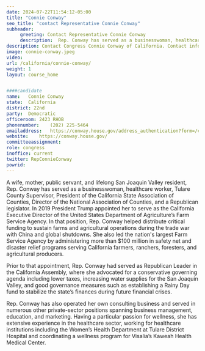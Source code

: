 ```yaml
---
date: 2024-07-22T11:54:12-05:00
title: "Connie Conway"
seo_title: "contact Representative Connie Conway"
subheader:
     greeting: Contact Representative Connie Conway 
     description:  Rep. Conway has served as a businesswoman, healthcare worker, Tulare County Supervisor, President of the California State Association of Counties, Director of the National Association of Counties, and a Republican legislator.
description: Contact Congress Connie Conway of California. Contact information for Connie Conway includes email address, phone number, and mailing address.
image: connie-conway.jpeg
video: 
url: /california/connie-conway/
weight: 1
layout: course_home


####candidate
name:	Connie Conway
state:	California
district: 22nd
party:	Democratic
officeroom:	2423 RHOB
phonenumber:	(202) 225-5464
emailaddress:	https://conway.house.gov/address_authentication?form=/contact
website:	https://conway.house.gov/
committeeassignment: 
role: congress
inoffice: current
twitter: RepConnieConway
powrid: 
---
```

A wife, mother, public servant, and lifelong San Joaquin Valley resident, Rep. Conway has served as a businesswoman, healthcare worker, Tulare County Supervisor, President of the California State Association of Counties, Director of the National Association of Counties, and a Republican legislator. In 2019 President Trump appointed her to serve as the California Executive Director of the United States Department of Agriculture’s Farm Service Agency. In that position, Rep. Conway helped distribute critical funding to sustain farms and agricultural operations during the trade war with China and global shutdowns. She also led the nation's largest Farm Service Agency by administering more than $100 million in safety net and disaster relief programs serving California farmers, ranchers, foresters, and agricultural producers. 

Prior to that appointment, Rep. Conway had served as Republican Leader in the California Assembly, where she advocated for a conservative governing agenda including lower taxes, increasing water supplies for the San Joaquin Valley, and good governance measures such as establishing a Rainy Day fund to stabilize the state’s finances during future financial crises.   

Rep. Conway has also operated her own consulting business and served in numerous other private-sector positions spanning business management, education, and marketing. Having a particular passion for wellness, she has extensive experience in the healthcare sector, working for healthcare institutions including the Women’s Health Department at Tulare District Hospital and coordinating a wellness program for Visalia’s Kaweah Health Medical Center.